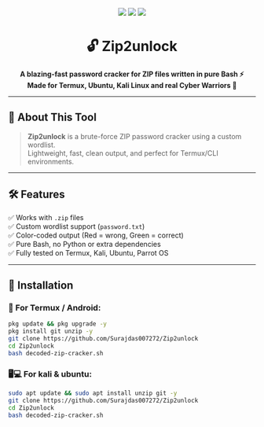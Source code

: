 <p align="center">
  <img src="https://img.shields.io/badge/Bash-Script-1f1f1f?style=for-the-badge&logo=gnu-bash&logoColor=white">
  <img src="https://img.shields.io/badge/Platform-Termux%20%7C%20Linux-black?style=for-the-badge">
  <img src="https://img.shields.io/badge/Status-Working-success?style=for-the-badge">
</p>

<h1 align="center">🔓 Zip2unlock</h1>

<p align="center"><b>A blazing-fast password cracker for ZIP files written in pure Bash ⚡<br>Made for Termux, Ubuntu, Kali Linux and real Cyber Warriors 🧠</b></p>

---

## 🧩 About This Tool

> **Zip2unlock** is a brute-force ZIP password cracker using a custom wordlist.  
> Lightweight, fast, clean output, and perfect for Termux/CLI environments.

---

## 🛠️ Features

✅  Works with `.zip` files  
✅  Custom wordlist support (`password.txt`)  
✅  Color-coded output (Red = wrong, Green = correct)  
✅  Pure Bash, no Python or extra dependencies  
✅  Fully tested on Termux, Kali, Ubuntu, Parrot OS

---

## 🚧 Installation

### 📲 For Termux / Android:

```bash
pkg update && pkg upgrade -y
pkg install git unzip -y
git clone https://github.com/Surajdas007272/Zip2unlock
cd Zip2unlock
bash decoded-zip-cracker.sh
```

### 🖥️💻 For kali & ubuntu:

```bash
sudo apt update && sudo apt install unzip git -y
git clone https://github.com/Surajdas007272/Zip2unlock
cd Zip2unlock
bash decoded-zip-cracker.sh
```
